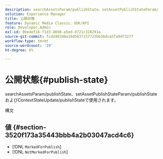 ```yaml
---
description: searchAssetsParam/publishState、setAssetPublishStateParam/publishStateおよびContextStateUpdate/publishStateで使用されます。
solution: Experience Manager
title: 公開状態
feature: Dynamic Media Classic、SDK/API
role: Developer,Admin
exl-id: 0be4ef1b-f1d3-4698-a5ed-d721c328291a
source-git-commit: fcda99340a18d5037157723bb3bdca5fa9df3277
workflow-type: tm+mt
source-wordcount: '29'
ht-degree: 6%

---
```


# 公開状態{#publish-state}

searchAssetsParam/publishState、setAssetPublishStateParam/publishStateおよびContextStateUpdate/publishStateで使用されます。

構文

## 値 {#section-3520f173a35443bbb4a2b03047acd4c6}

* [!DNL `MarkedForPublish`]
* [!DNL `NotMarkedForPublish`]
